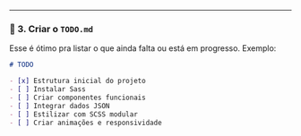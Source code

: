 
---

### 📄 3. Criar o `TODO.md`

Esse é ótimo pra listar o que ainda falta ou está em progresso. Exemplo:

```markdown
# TODO

- [x] Estrutura inicial do projeto
- [ ] Instalar Sass
- [ ] Criar componentes funcionais
- [ ] Integrar dados JSON
- [ ] Estilizar com SCSS modular
- [ ] Criar animações e responsividade
